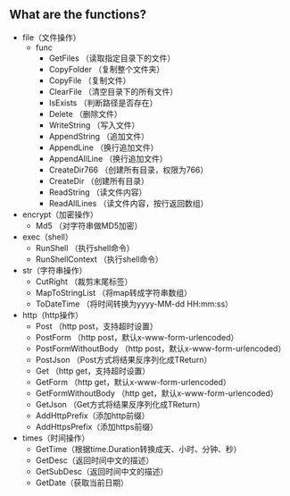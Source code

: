 ## What are the functions?
* file（文件操作）
    * func
        * GetFiles （读取指定目录下的文件）
        * CopyFolder （复制整个文件夹）
        * CopyFile （复制文件）
        * ClearFile （清空目录下的所有文件）
        * IsExists （判断路径是否存在）
        * Delete （删除文件）
        * WriteString （写入文件）
        * AppendString （追加文件）
        * AppendLine （换行追加文件）
        * AppendAllLine （换行追加文件）
        * CreateDir766 （创建所有目录，权限为766）
        * CreateDir （创建所有目录）
        * ReadString （读文件内容）
        * ReadAllLines （读文件内容，按行返回数组）
* encrypt（加密操作）
    * Md5 （对字符串做MD5加密）
* exec（shell）
    * RunShell （执行shell命令）
    * RunShellContext （执行shell命令）
* str（字符串操作）
    * CutRight （裁剪末尾标签）
    * MapToStringList （将map转成字符串数组）
    * ToDateTime （将时间转换为yyyy-MM-dd HH:mm:ss）
* http（http操作）
    * Post （http post，支持超时设置）
    * PostForm （http post，默认x-www-form-urlencoded）
    * PostFormWithoutBody （http post，默认x-www-form-urlencoded）
    * PostJson （Post方式将结果反序列化成TReturn）
    * Get （http get，支持超时设置）
    * GetForm （http get，默认x-www-form-urlencoded）
    * GetFormWithoutBody （http get，默认x-www-form-urlencoded）
    * GetJson （Get方式将结果反序列化成TReturn）
    * AddHttpPrefix（添加http前缀）
    * AddHttpsPrefix（添加https前缀）
* times（时间操作）
    * GetTime（根据time.Duration转换成天、小时、分钟、秒）
    * GetDesc（返回时间中文的描述）
    * GetSubDesc（返回时间中文的描述）
    * GetDate（获取当前日期）